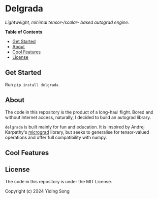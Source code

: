 # Delgrada
_Lightweight, minimal tensor-/scalar- based autograd engine._

**Table of Contents**
- [Get Started](#get-started)
- [About](#about)
- [Cool Features](#cool-features)
- [License](#license)

## Get Started

Run `pip install delgrada`.

## About

The code in this repository is the product of a long-haul flight. Bored and without Internet access, naturally, I decided to build an autograd library.

`delgrada` is built mainly for fun and education. It is inspired by Andrej Karpathy's [micrograd](https://github.com/karpathy/micrograd) library, but seeks to generalise for tensor-valued operations and offer full compatibility with numpy.

## Cool Features

## License

The code in this repository is under the MIT License.

Copyright (c) 2024 Yiding Song
